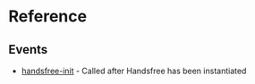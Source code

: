 # Reference

## Events

- [handsfree-init](/ref/event/handsfree-init) - Called after Handsfree has been instantiated